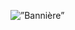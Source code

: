 <p algin=center>
  <img width=”100%" height=”200" src=”https://user-images.githubusercontent.com/5196033/211077389-422f1c20-7664-4f67-8c94-476526c3e334.gif" alt=”Bannière”>       
</p>
